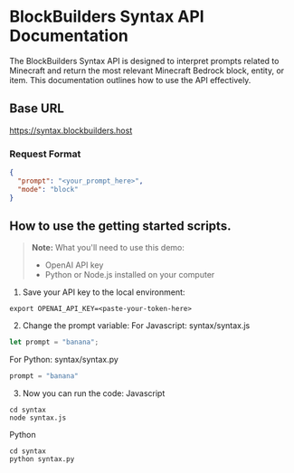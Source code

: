 # BlockBuilders Syntax API Documentation

The BlockBuilders Syntax API is designed to interpret prompts related to Minecraft and return the most relevant Minecraft Bedrock block, entity, or item. 
This documentation outlines how to use the API effectively.

## Base URL
https://syntax.blockbuilders.host

### Request Format

```json
{
  "prompt": "<your_prompt_here>",
  "mode": "block" 
}
```

## How to use the getting started scripts. 

> **Note:** What you'll need to use this demo:
> - OpenAI API key
> - Python or Node.js installed on your computer

1. Save your API key to the local environment:
```shell
export OPENAI_API_KEY=<paste-your-token-here>
```
2. Change the prompt variable:
For Javascript: syntax/syntax.js
```javascript
let prompt = "banana";
```
For Python: syntax/syntax.py
```python
prompt = "banana"
```
3. Now you can run the code:
Javascript
```shell
cd syntax
node syntax.js
```
Python
```shell
cd syntax
python syntax.py
```


